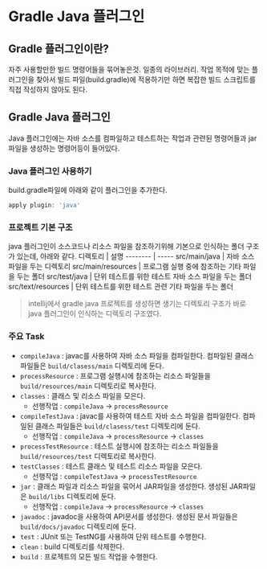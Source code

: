 # Gradle Java 플러그인

## Gradle 플러그인이란?
자주 사용할만한 빌드 명령어들을 묶어놓은것. 일종의 라이브러리. 작업 목적에 맞는 플러그인을 찾아서 빌드 파일(build.gradle)에 적용하기만 하면 복잡한 빌드 스크립트를 직접 작성하지 않아도 된다.

## Gradle Java 플러그인
Java 플러그인에는 자바 소스를 컴파일하고 테스트하는 작업과 관련된 명령어들과 jar파일을 생성하는 명령어등이 들어있다.

### Java 플러그인 사용하기
build.gradle파일에 아래와 같이 플러그인을 추가한다.
```groovy
apply plugin: 'java'
```

### 프로젝트 기본 구조
java 플러그인이 소스코드나 리소스 파일을 참조하기위해 기본으로 인식하는 폴더 구조가 있는데, 아래와 같다.
디렉토리 | 설명
-------- | -----
src/main/java | 자바 소스 파일을 두는 디렉토리
src/main/resources | 프로그램 실행 중에 참조하는 기타 파일을 두는 폴더
src/test/java | 단위 테스트를 위한 테스트 자바 소스 파일을 두는 폴더
src/text/resources | 단위 테스트를 위한 테스트 관련 기타 파일을 두는 폴더

>intellij에서 gradle java 프로젝트를 생성하면 생기는 디렉토리 구조가 바로 java 플러그인이 인식하는 디렉토리 구조였다.


### 주요 Task
- `compileJava` : javac를 사용하여 자바 소스 파일을 컴파일한다. 컴파일된 클래스 파일들은 `build/clasess/main` 디렉토리에 둔다.
- `processResource` : 프로그램 실행시에 참조하는 리소스 파일들을 `build/resources/main` 디렉토리로 복사한다.
- `classes` : 클래스 및 리소스 파일을 모은다. 
    - 선행작업 : `compileJava` -> `processResource`
- `compileTestJava` : javac를 사용하여 테스트 자바 소스 파일을 컴파일한다. 컴파일된 클래스 파일들은 `build/clasess/test` 디렉토리에 둔다.
    - 선행작업 : `compileJava` -> `processResource` -> `classes`
- `processTestResource` : 테스트 실행시에 참조하는 리소스 파일들을 `build/resources/test` 디렉토리로 복사한다.
- `testClasses` : 테스트 클래스 및 테스트 리소스 파일을 모은다. 
    - 선행작업 : `compileTestJava` -> `processTestResource`
- `jar` : 클래스 파일과 리소스 파일을 묶어서 JAR파일을 생성한다. 생성된 JAR파일은 `build/libs` 디렉토리에 둔다.
    - 선행작업 : `compileJava` -> `processResource` -> `classes`
- `javadoc` : javadoc을 사용하여 API문서를 생성한다. 생성된 문서 파일들은 `build/docs/javadoc` 디렉토리에 둔다.
- `test` : JUnit 또는 TestNG를 사용하여 단위 테스트를 수행한다.
- `clean` : build 디렉토리를 삭제한다.
- `build` : 프로젝트의 모든 빌드 작업을 수행한다.